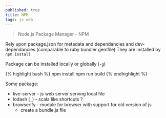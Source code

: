 ```yaml
---
published: true
title: NPM
tags: js web
---
```

> Node.js Package Manager  - NPM

Rely upon package.json for metadata and dependancies and dev-dependancies (comparable to ruby bundler gemfile)
They are installed by `npm install` 

Package can be installed locally or globally (`-g`)

{% highlight bash %}
npm install
npm run build
{% endhighlight %}

Some package:
- live-server - js web server serving local file 
- lodash (`_`) - scala like shortcuts ?
- browserify - module for browser with support for old version of js
	- create a bundle.js file